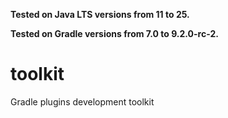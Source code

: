 **Tested on Java LTS versions from <!--property:java-runtime.min-version-->11<!--/property--> to <!--property:java-runtime.max-version-->25<!--/property-->.**

**Tested on Gradle versions from <!--property:gradle-api.min-version-->7.0<!--/property--> to <!--property:gradle-api.max-version-->9.2.0-rc-2<!--/property-->.**

# toolkit

Gradle plugins development toolkit
